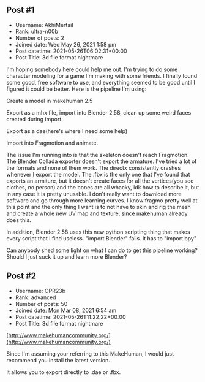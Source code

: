 ## Post #1
- Username: AkhiMertail
- Rank: ultra-n00b
- Number of posts: 2
- Joined date: Wed May 26, 2021 1:58 pm
- Post datetime: 2021-05-26T06:02:31+00:00
- Post Title: 3d file format nightmare

I'm hoping somebody here could help me out. I'm trying to do some character modeling for a game I'm making with some friends. I finally found some good, free software to use, and everything seemed to be good until I figured it could be better. Here is the pipeline I'm using:

Create a model in makehuman 2.5

Export as a mhx file, import into Blender 2.58, clean up some weird faces created during import.

Export as a dae(here's where I need some help)

Import into Fragmotion and animate.

The issue I'm running into is that the skeleton doesn't reach Fragmotion. The Blender Collada exporter doesn't export the armature. I've tried a lot of the formats and none of them work. The directx consistently crashes whenever I export the model. The .fbx is the only one that I've found that exports an armiture, but it doesn't create faces for all the vertices(you see clothes, no person) and the bones are all whacky, idk how to describe it, but in any case it is pretty unusable. I don't really want to download more software and go through more learning curves. I know fragmo pretty well at this point and the only thing I want is to not have to skin and rig the mesh and create a whole new UV map and texture, since makehuman already does this.

In addition, Blender 2.58 uses this new python scripting thing that makes every script that I find useless. "import Blender" fails. it has to "import bpy"

Can anybody shed some light on what I can do to get this pipeline working? Should I just suck it up and learn more Blender?
## Post #2
- Username: OPR23b
- Rank: advanced
- Number of posts: 50
- Joined date: Mon Mar 08, 2021 6:54 am
- Post datetime: 2021-05-26T11:22:22+00:00
- Post Title: 3d file format nightmare

[http://www.makehumancommunity.org/](http://www.makehumancommunity.org/)


Since I'm assuming your referring to this MakeHuman, I would just recommend you install the latest version.

It allows you to export directly to .dae or .fbx.
